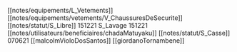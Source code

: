 [[notes/equipements/L_Vetements]] [[notes/equipements/vetements/V_ChaussuresDeSecurite]] [[notes/statut/S_Libre]]
151221 S_Lavage
151221 [[notes/utilisateurs/beneficiaires/chadaMatuyaku]] [[notes/statut/S_Casse]]
070621 [[malcolmVioloDosSantos]]
[[giordanoTornambene]]